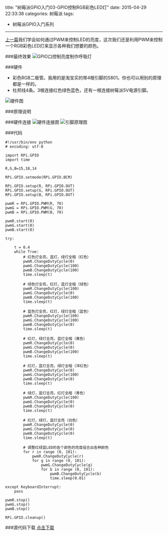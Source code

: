 title: "树莓派GPIO入门03-GPIO控制RGB彩色LED灯"
date: 2015-04-29 22:33:38
categories: 树莓派
tags:
- 树莓派GPIO入门系列
---
[上一篇](../../../../2015/04/28/raspi-study02/ "树莓派GPIO入门02-GPIO控制LED亮度，制作呼吸灯效果")我们学会如何通过PWM来控制LED的亮度，这次我们还是利用PWM来控制一个RGB彩色LED灯来显示各种我们想要的颜色。
<!-- more -->
###最终效果
![GPIO口控制亮度制作呼吸灯](ani.gif)

###硬件
- 彩色RGB二极管。我用的是淘宝买的带4根引脚的S801。你也可以用别的原理都是一样的。
- 杜邦线4条。3根连接红色绿色蓝色，还有一根连接树莓派5V电源引脚。

![硬件图](01.jpg)

###原理说明

###硬件连接
![硬件连接图](connect.png)
![引脚原理图](connect1.png)

###代码
```
#!/usr/bin/env python
# encoding: utf-8

import RPi.GPIO
import time

R,G,B=15,18,14

RPi.GPIO.setmode(RPi.GPIO.BCM)

RPi.GPIO.setup(R, RPi.GPIO.OUT)
RPi.GPIO.setup(G, RPi.GPIO.OUT)
RPi.GPIO.setup(B, RPi.GPIO.OUT)

pwmR = RPi.GPIO.PWM(R, 70)
pwmG = RPi.GPIO.PWM(G, 70)
pwmB = RPi.GPIO.PWM(B, 70)

pwmR.start(0)
pwmG.start(0)
pwmB.start(0)

try:

	t = 0.4
	while True:
		# 红色灯全亮，蓝灯，绿灯全暗（红色）
		pwmR.ChangeDutyCycle(0)
		pwmG.ChangeDutyCycle(100)
		pwmB.ChangeDutyCycle(100)
		time.sleep(t)
		
		# 绿色灯全亮，红灯，蓝灯全暗（绿色）
		pwmR.ChangeDutyCycle(100)
		pwmG.ChangeDutyCycle(0)
		pwmB.ChangeDutyCycle(100)
		time.sleep(t)
		
		# 蓝色灯全亮，红灯，绿灯全暗（蓝色）
		pwmR.ChangeDutyCycle(100)
		pwmG.ChangeDutyCycle(100)
		pwmB.ChangeDutyCycle(0)
		time.sleep(t)
		
		# 红灯，绿灯全亮，蓝灯全暗（黄色）
		pwmR.ChangeDutyCycle(0)
		pwmG.ChangeDutyCycle(0)
		pwmB.ChangeDutyCycle(100)
		time.sleep(t)
		
		# 红灯，蓝灯全亮，绿灯全暗（洋红色）
		pwmR.ChangeDutyCycle(0)
		pwmG.ChangeDutyCycle(100)
		pwmB.ChangeDutyCycle(0)
		time.sleep(t)
		
		# 绿灯，蓝灯全亮，红灯全暗（青色）
		pwmR.ChangeDutyCycle(100)
		pwmG.ChangeDutyCycle(0)
		pwmB.ChangeDutyCycle(0)
		time.sleep(t)
		
		# 红灯，绿灯，蓝灯全亮（白色）
		pwmR.ChangeDutyCycle(0)
		pwmG.ChangeDutyCycle(0)
		pwmB.ChangeDutyCycle(0)
		time.sleep(t)
		
		# 调整红绿蓝LED的各个颜色的亮度组合出各种颜色
		for r in range (0, 101):
			pwmR.ChangeDutyCycle(r)
			for g in range (0, 101):
				pwmG.ChangeDutyCycle(g)
				for b in range (0, 101):
					pwmB.ChangeDutyCycle(b)
					time.sleep(0.01)

except KeyboardInterrupt:
	pass

pwmR.stop()
pwmG.stop()
pwmB.stop()

RPi.GPIO.cleanup()
```

###源代码下载
[点击下载](prog.py "源代码下载")